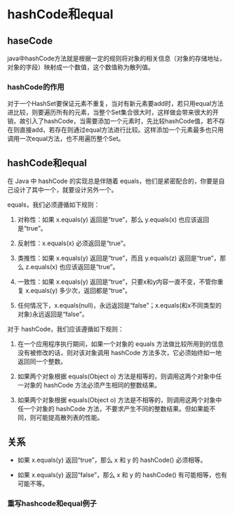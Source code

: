 # hashCode和equal

## haseCode
java中hashCode方法就是根据一定的规则将对象的相关信息（对象的存储地址，对象的字段）映射成一个数值，这个数值称为散列值。

### hashCode的作用

对于一个HashSet要保证元素不重复，当对有新元素要add时，若只用equal方法进比较，则要遍历所有的元素，当整个Set集合很大时，这样做会带来很大的开销，故引入了hashCode，当需要添加一个元素时，先比较hashCode值，若不存在则直接add，若存在则通过equal方法进行比较。这样添加一个元素最多也只用调用一次equal方法，也不用遍历整个Set。

## hashCode和equal

在 Java 中 hashCode 的实现总是伴随着 equals，他们是紧密配合的，你要是自己设计了其中一个，就要设计另外一个。

equals，我们必须遵循如下规则：

1. 对称性：如果 x.equals(y) 返回是“true”，那么 y.equals(x) 也应该返回是“true”。

2. 反射性：x.equals(x) 必须返回是“true”。

3. 类推性：如果 x.equals(y) 返回是“true”，而且 y.equals(z) 返回是“true”，那么 z.equals(x) 也应该返回是“true”。

4. 一致性：如果 x.equals(y) 返回是“true”，只要x和y内容一直不变，不管你重复 x.equals(y) 多少次，返回都是“true”。

5. 任何情况下，x.equals(null)，永远返回是“false”；x.equals(和x不同类型的对象)永远返回是“false”。

对于 hashCode，我们应该遵循如下规则：

1. 在一个应用程序执行期间，如果一个对象的 equals 方法做比较所用到的信息没有被修改的话，则对该对象调用 hashCode 方法多次，它必须始终如一地返回同一个整数。

2. 如果两个对象根据 equals(Object o) 方法是相等的，则调用这两个对象中任一对象的 hashCode 方法必须产生相同的整数结果。

3. 如果两个对象根据 equals(Object o) 方法是不相等的，则调用这两个对象中任一个对象的 hashCode 方法，不要求产生不同的整数结果。但如果能不同，则可能提高散列表的性能。

## 关系

* 如果 x.equals(y) 返回“true”，那么 x 和 y 的 hashCode() 必须相等。

* 如果 x.equals(y) 返回“false”，那么 x 和 y 的 hashCode() 有可能相等，也有可能不等。

### 重写hashcode和equal例子
```java

```


